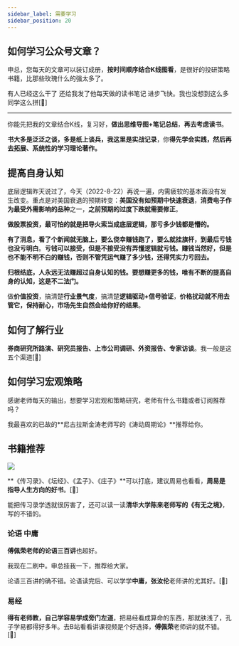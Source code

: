```yaml
---
sidebar_label: 需要学习
sidebar_position: 20
---
```



## 如何学习公众号文章？

申总，您每天的文章可以装订成册，**按时间顺序结合K线图看**，是很好的投研策略书籍，比那些玫瑰什么的强太多了。

有人已经这么干了 还给我发了他每天做的读书笔记 进步飞快。我也没想到这么多同学这么拼[🌹]

---

你能先把我的文章结合K线，复习好，**做出思维导图+笔记总结**，**再去考虑读书**。

**书大多是泛泛之谈，多是纸上谈兵，我这里是实战记录**，你**得先学会实践，然后再去拓展、系统性的学习理论著作。**

## 提高自身认知

底层逻辑昨天说过了，今天（2022-8-22）再说一遍，内需疲软的基本面没有发生改变。重点是对美国衰退的预期转变：**美国没有如预期中快速衰退**，**消费电子作为最受外需影响的品种**之一，**之前预期的过度下跌就需要修正**。

**做股票投资，最可怕的就是把导火索当成底层逻辑，那亏多少钱都是懵的。**

**有了消息，看了个新闻就无脑上，要么侥幸赚钱跑了，要么就挂旗杆，到最后亏钱也没亏明白**。**亏钱可以接受，但是不接受没有弄懂逻辑就亏钱。赚钱当然好，但是也不能不明不白的赚钱，否则不管凭运气赚了多少钱，还得凭实力亏回去。**

**归根结底，人永远无法赚超过自身认知的钱。要想赚更多的钱，唯有不断的提高自身的认知，这是不二法门。**

做**价值投资**，搞清楚**行业景气度**，搞清楚**逻辑驱动+信号验证**，**价格扰动就不用去管它，保持耐心，市场先生自然会给你好的结果**。

## 如何了解行业

**券商研究所路演、研究员报告、上市公司调研、外资报告、专家访谈**。我一般是这五个渠道[🌹]

## 如何学习宏观策略

感谢老师每天的输出，想要学习宏观和策略研究，老师有什么书籍或者订阅推荐吗？

我最喜欢的已故的**尼古拉斯金涛老师写的《涛动周期论》**推荐给你。

## 书籍推荐

![](https://img.arctee.cn/one/202211270203236.png)

**《传习录》、《坛经》、《孟子》、《庄子》**可以打底，建议周易也看看，**周易是指导人生方向的好书**。[🌹]

能把传习录学透就很厉害了，还可以读一读**清华大学陈来老师写的《有无之境》**，写的不错的。

### 论语 中庸

**傅佩荣老师的论语三百讲**也超好。

我现在二刷中。申总挂我一下，推荐给大家。

论语三百讲的确不错。论语读完后、可以学学**中庸，张汝伦**老师讲的尤其好。[🌹]

### 易经

**得有老师教，自己学容易学成旁门左道**，把易经看成算命的东西，那就肤浅了，孔子学易都得好多年。去B站看看讲课视频是个好选择，**傅佩荣**老师讲的就不错。[🌹]